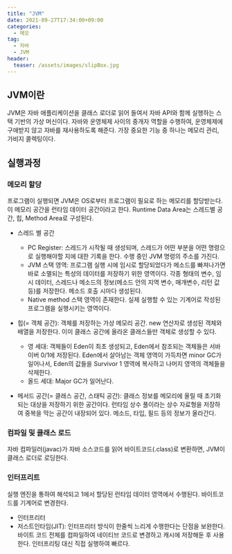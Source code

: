 ```yaml
---
title: "JVM"
date: 2021-09-27T17:34:00+09:00
categories:
  - 메모
tag:
  - 자바
  - JVM
header:
  teaser: /assets/images/slipBox.jpg
---
```


## JVM이란

JVM은 자바 애플리케이션을 클래스 로더로 읽어 들여서 자바 API와 함께 실행하는 스택 기반의 가상 머신이다. 자바와 운영체제 사이의 중개자 역할을 수행하여, 운영체제에 구애받지 않고 자바를 재사용하도록 해준다. 가장 중요한 기능 중 하나는 메모리 관리, 가비지 콜렉팅이다.

## 실행과정

### 메모리 할당

프로그램이 실행되면 JVM은 OS로부터 프로그램이 필요로 하는 메모리를 할당받는다. 이 메모리 공간을 런타임 데이터 공간이라고 한다. Runtime Data Area는 스레드별 공간, 힙, Method Area로 구성된다.

- 스레드 별 공간

  - PC Register: 스레드가 시작될 때 생성되며, 스레드가 어떤 부분을 어떤 명령으로 실행해야할 지에 대한 기록을 한다. 수행 중인 JVM 명령의 주소를 가진다.
  - JVM 스택 영역: 프로그램 실행 시에 임시로 할당되었다가 메소드를 빠져나가면 바로 소멸되는 특성의 데이터를 저장하기 위한 영역이다. 각종 형태의 변수, 임시 데이터, 스레드나 메소드의 정보(메소드 안의 지역 변수, 매개변수, 리턴 값 등)를 저장한다. 메소드 호출 시마다 생성된다.
  - Native method 스택 영역이 존재한다. 실제 실행할 수 있는 기계어로 작성된 프로그램을 실행시키는 영역이다.

- 힙(= 객체 공간): 객체를 저장하는 가상 메모리 공간. new 연산자로 생성된 객체와 배열을 저장한다. 이미 클래스 공간에 올라온 클래스들만 객체로 생성할 수 있다.

  - 영 세대: 객체들이 Eden이 최초 생성되고, Eden에서 참조되는 객체들은 서바이버 0/1에 저장된다. Eden에서 살아남는 객체 영역이 가득차면 minor GC가 일어나서, Eden의 값들을 Survivor 1 영역에 복사하고 나머지 영역의 객체들을 삭제한다.
  - 올드 세대: Major GC가 일어난다.

- 메서드 공간(= 클래스 공간, 스태틱 공간): 클래스 정보를 메모리에 올릴 때 초기화되는 대상을 저장하기 위한 공간이다. 런타임 상수 풀이라는 상수 자료형을 저장하여 중복을 막는 공간이 내장되어 있다. 메소드, 타입, 필드 등의 정보가 올라간다.

### 컴파일 및 클래스 로드

자바 컴파일러(javac)가 자바 소스코드를 읽어 바이트코드(.class)로 변환하면, JVM이 클래스 로더로 로딩한다.

### 인터프리트

실행 엔진을 통하여 해석되고 1에서 할당된 런타임 데이터 영역에서 수행된다. 바이트코드를 기계어로 변경한다.

- 인터프리터
- 저스트인타임(JIT): 인터프리터 방식이 한줄씩 느리게 수행한다는 단점을 보완한다. 바이트 코드 전체를 컴파일하여 네이티브 코드로 변경하고 캐시에 저장해둔 후 사용한다. 인터프리팅 대신 직접 실행하여 빠르다.
